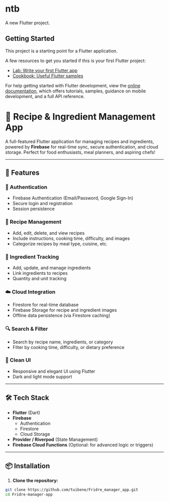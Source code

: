 # ntb

A new Flutter project.

## Getting Started

This project is a starting point for a Flutter application.

A few resources to get you started if this is your first Flutter project:

- [Lab: Write your first Flutter app](https://docs.flutter.dev/get-started/codelab)
- [Cookbook: Useful Flutter samples](https://docs.flutter.dev/cookbook)

For help getting started with Flutter development, view the
[online documentation](https://docs.flutter.dev/), which offers tutorials,
samples, guidance on mobile development, and a full API reference.

# 🍲 Recipe & Ingredient Management App

A full-featured Flutter application for managing recipes and ingredients, powered by **Firebase** for real-time sync, secure authentication, and cloud storage. Perfect for food enthusiasts, meal planners, and aspiring chefs!

---

## 📱 Features

### 🔐 Authentication
- Firebase Authentication (Email/Password, Google Sign-In)
- Secure login and registration
- Session persistence

### 📖 Recipe Management
- Add, edit, delete, and view recipes
- Include instructions, cooking time, difficulty, and images
- Categorize recipes by meal type, cuisine, etc.

### 🧂 Ingredient Tracking
- Add, update, and manage ingredients
- Link ingredients to recipes
- Quantity and unit tracking

### ☁️ Cloud Integration
- Firestore for real-time database
- Firebase Storage for recipe and ingredient images
- Offline data persistence (via Firestore caching)

### 🔍 Search & Filter
- Search by recipe name, ingredients, or category
- Filter by cooking time, difficulty, or dietary preference

### 🎨 Clean UI
- Responsive and elegant UI using Flutter
- Dark and light mode support

---

## 🛠️ Tech Stack

- **Flutter** (Dart)
- **Firebase**
  - Authentication
  - Firestore
  - Cloud Storage
- **Provider / Riverpod** (State Management)
- **Firebase Cloud Functions** (Optional: for advanced logic or triggers)

---

## 📦 Installation

1. **Clone the repository:**

```bash
git clone https://github.com/tuibene/Fridre_manager_app.git
cd Fridre-manager-app
